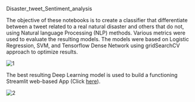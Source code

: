 Disaster_tweet_Sentiment_analysis

The objective of these notebooks is to create a classifier that differentiate between a tweet related to a real natural disaster and others that do not, using Natural language Processing (NLP) methods. Various metrics were used to evaluate the resulting models. The models were based on Logistic Regression, SVM, and Tensorflow Dense Network using gridSearchCV approach to optimize results.


![1](https://user-images.githubusercontent.com/26442702/139608757-aee67161-6687-4f6a-9f73-e71e32ef4c8c.png)

The best resulting Deep Learning model is used to build a functioning Streamlit web-based App (Click [here](https://share.streamlit.io/osama-sidahmed/disaster_tweet_sentiment_analysis/main/Tweet_classifier.py)).


![2](https://user-images.githubusercontent.com/26442702/139608717-a8493cc0-251f-4460-a815-c36fdb7d3eff.jpg)
